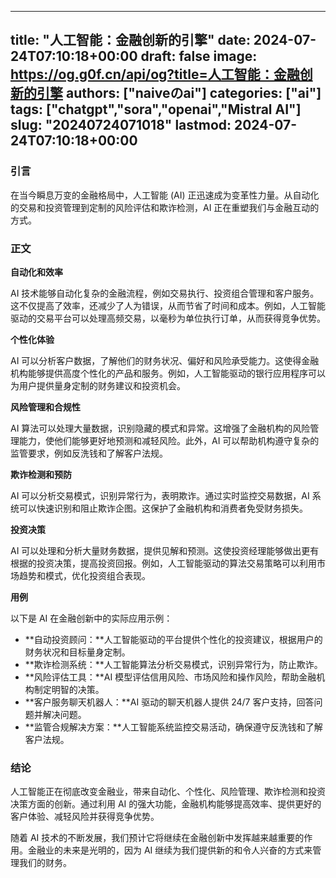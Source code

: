 
---
title: "人工智能：金融创新的引擎"
date: 2024-07-24T07:10:18+00:00
draft: false
image: https://og.g0f.cn/api/og?title=人工智能：金融创新的引擎
authors: ["naiveのai"]
categories: ["ai"]
tags: ["chatgpt","sora","openai","Mistral AI"]
slug: "20240724071018"
lastmod: 2024-07-24T07:10:18+00:00
---
### 引言

在当今瞬息万变的金融格局中，人工智能 (AI) 正迅速成为变革性力量。从自动化的交易和投资管理到定制的风险评估和欺诈检测，AI 正在重塑我们与金融互动的方式。

### 正文

**自动化和效率**

AI 技术能够自动化复杂的金融流程，例如交易执行、投资组合管理和客户服务。这不仅提高了效率，还减少了人为错误，从而节省了时间和成本。例如，人工智能驱动的交易平台可以处理高频交易，以毫秒为单位执行订单，从而获得竞争优势。

**个性化体验**

AI 可以分析客户数据，了解他们的财务状况、偏好和风险承受能力。这使得金融机构能够提供高度个性化的产品和服务。例如，人工智能驱动的银行应用程序可以为用户提供量身定制的财务建议和投资机会。

**风险管理和合规性**

AI 算法可以处理大量数据，识别隐藏的模式和异常。这增强了金融机构的风险管理能力，使他们能够更好地预测和减轻风险。此外，AI 可以帮助机构遵守复杂的监管要求，例如反洗钱和了解客户法规。

**欺诈检测和预防**

AI 可以分析交易模式，识别异常行为，表明欺诈。通过实时监控交易数据，AI 系统可以快速识别和阻止欺诈企图。这保护了金融机构和消费者免受财务损失。

**投资决策**

AI 可以处理和分析大量财务数据，提供见解和预测。这使投资经理能够做出更有根据的投资决策，提高投资回报。例如，人工智能驱动的算法交易策略可以利用市场趋势和模式，优化投资组合表现。

**用例**

以下是 AI 在金融创新中的实际应用示例：

* **自动投资顾问：**人工智能驱动的平台提供个性化的投资建议，根据用户的财务状况和目标量身定制。
* **欺诈检测系统：**人工智能算法分析交易模式，识别异常行为，防止欺诈。
* **风险评估工具：**AI 模型评估信用风险、市场风险和操作风险，帮助金融机构制定明智的决策。
* **客户服务聊天机器人：**AI 驱动的聊天机器人提供 24/7 客户支持，回答问题并解决问题。
* **监管合规解决方案：**人工智能系统监控交易活动，确保遵守反洗钱和了解客户法规。

### 结论

人工智能正在彻底改变金融业，带来自动化、个性化、风险管理、欺诈检测和投资决策方面的创新。通过利用 AI 的强大功能，金融机构能够提高效率、提供更好的客户体验、减轻风险并获得竞争优势。

随着 AI 技术的不断发展，我们预计它将继续在金融创新中发挥越来越重要的作用。金融业的未来是光明的，因为 AI 继续为我们提供新的和令人兴奋的方式来管理我们的财务。